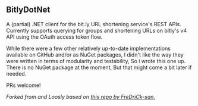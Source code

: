 ## BitlyDotNet
A (partial) .NET client for the bit.ly URL shortening service's REST APIs.
Currently supports querying for groups and shortening URLs on bitly's v4 API using the OAuth access token flow.

While there were a few other relatively up-to-date implementations available on GitHub and/or as NuGet packages, I didn't like the way they were written in terms of modularity and testability, So i wrote this one up.
There is no NuGet package at the moment, But that might come a bit later if needed.

PRs welcome!

_Forked from and Loosly based on [this repo by FreDriCk-san.](https://github.com/FreDriCk-san/URL_Shorter)_
